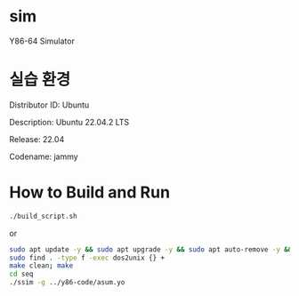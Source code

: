 # sim

Y86-64 Simulator

# 실습 환경

Distributor ID: Ubuntu

Description: Ubuntu 22.04.2 LTS

Release: 22.04

Codename: jammy

# How to Build and Run
```bash
./build_script.sh
```
or
```bash
sudo apt update -y && sudo apt upgrade -y && sudo apt auto-remove -y && sudo apt install dos2unix tcl tcl-dev tk tk-dev flex bison -y
sudo find . -type f -exec dos2unix {} +
make clean; make
cd seq
./ssim -g ../y86-code/asum.yo
```
